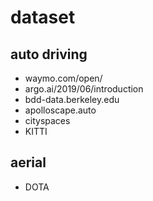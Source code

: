 # dataset
## auto driving
- waymo.com/open/
- argo.ai/2019/06/introduction
- bdd-data.berkeley.edu
- apolloscape.auto
- cityspaces
- KITTI

## aerial
- DOTA

